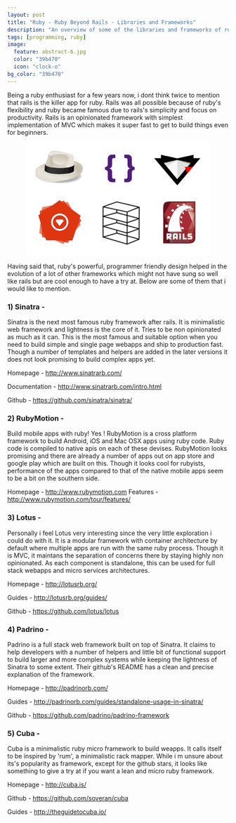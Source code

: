 ```yaml
---
layout: post
title: "Ruby - Ruby Beyond Rails - Libraries and Frameworks"
description: "An overview of some of the libraries and frameworks of ruby besides rails."
tags: [programming, ruby]
image:
  feature: abstract-6.jpg
  color: "39b470"
  icon: "clock-o"
bg_color: "39b470"
---
```


Being a ruby enthusiast for a few years now, i dont think twice to mention that rails is the killer app for ruby. Rails was all possible because of ruby's flexibility and ruby became famous due to rails's simplicity and focus on productivity. Rails is an opinionated framework with simplest implementation of MVC which makes it super fast to get to build things even for beginners.

<div style="text-align: center">
<figure class="full">
	<img src="/images/rf.png" width="600px" alt="">
</figure>
</div>

Having said that, ruby's powerful, programmer friendly design helped in the evolution of a lot of other frameworks which might not have sung so well like rails but are cool enough to have a try at.
Below are some of them that i would like to mention.

### 1) Sinatra -

Sinatra is the next most famous ruby framework after rails. It is minimalistic web framework and lightness is the core of it. Tries to be non opinionated as much as it can. This is the most famous and suitable option when you need to build simple and single page webapps and ship to production fast. Though a number of templates and helpers are added in the later versions it does not look promising to build complex apps yet.

Homepage - <http://www.sinatrarb.com/>

Documentation - <http://www.sinatrarb.com/intro.html>

Github - <https://github.com/sinatra/sinatra/>

### 2) RubyMotion -

Build mobile apps with ruby! Yes ! RubyMotion is a cross platform framework to build Android, iOS and Mac OSX apps  using ruby code. Ruby code is compiled to native apis on each of these devises. RubyMotion looks promising and there are already a number of apps out on app store and google play which are built on this. Though it looks cool for rubyists, performance of the apps compared to that of the native mobile apps seem to be a bit on the southern side.

Homepage - <http://www.rubymotion.com>
Features - <http://www.rubymotion.com/tour/features/>

### 3) Lotus -

Personally i feel Lotus very interesting since the very little exploration i could do with it. It is a modular framework with container architecture by default where multiple apps are run with the same ruby process. Though it is MVC, it maintans the separation of concerns there by staying highly non opinionated. As each component is standalone, this can be used for full stack webapps and micro services architectures.

Homepage - <http://lotusrb.org/>

Guides - <http://lotusrb.org/guides/>

Github - <https://github.com/lotus/lotus>

### 4) Padrino -

Padrino is a full stack web framework built on top of Sinatra. It claims to help developers with a number of helpers and little bit of functional support to build larger and more complex systems while keeping the lightness of Sinatra to some extent. Their github's README has a clean and precise explanation of the framework.

Homepage - <http://padrinorb.com/>

Guides - <http://padrinorb.com/guides/standalone-usage-in-sinatra/>

Github - <https://github.com/padrino/padrino-framework>

### 5) Cuba -

Cuba is a minimalistic ruby micro framework to build weapps. It calls itself to be inspired by 'rum', a minimalistic rack mapper. While i m unsure about its's popularity as framework, except for the github stars, it looks like something to give a try at if you want a lean and micro ruby framework.

Homepage - <http://cuba.is/>

Github - <https://github.com/soveran/cuba>

Guides - <http://theguidetocuba.io/>
